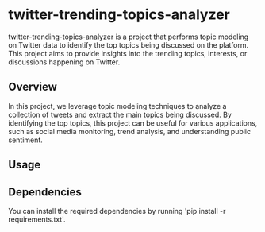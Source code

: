 # twitter-trending-topics-analyzer
twitter-trending-topics-analyzer is a project that performs topic modeling on Twitter data to identify the top topics being discussed on the platform. This project aims to provide insights into the trending topics, interests, or discussions happening on Twitter.

## Overview
In this project, we leverage topic modeling techniques to analyze a collection of tweets and extract the main topics being discussed. By identifying the top topics, this project can be useful for various applications, such as social media monitoring, trend analysis, and understanding public sentiment.

## Usage

## Dependencies

You can install the required dependencies by running 'pip install -r requirements.txt'.
